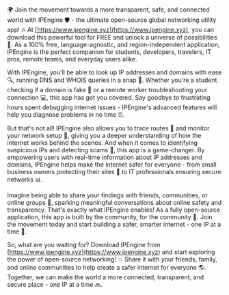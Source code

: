🌍 Join the movement towards a more transparent, safe, and connected world with IPEngine 🛡️ - the ultimate open-source global networking utility app! 🔥 At [https://www.ipengine.xyz](https://www.ipengine.xyz), you can download this powerful tool for FREE and unlock a universe of possibilities 🚀. As a 100% free, language-agnostic, and region-independent application, IPEngine is the perfect companion for students, developers, travelers, IT pros, remote teams, and everyday users alike.

With IPEngine, you'll be able to look up IP addresses and domains with ease 🔍, running DNS and WHOIS queries in a snap 📡. Whether you're a student checking if a domain is fake 👀 or a remote worker troubleshooting your connection 💻, this app has got you covered. Say goodbye to frustrating hours spent debugging internet issues - IPEngine's advanced features will help you diagnose problems in no time ⏰.

But that's not all! IPEngine also allows you to trace routes 📍 and monitor your network setup 🔧, giving you a deeper understanding of how the internet works behind the scenes. And when it comes to identifying suspicious IPs and detecting scams 🚨, this app is a game-changer. By empowering users with real-time information about IP addresses and domains, IPEngine helps make the internet safer for everyone - from small business owners protecting their sites 💸 to IT professionals ensuring secure networks 📊.

Imagine being able to share your findings with friends, communities, or online groups 💬, sparking meaningful conversations about online safety and transparency. That's exactly what IPEngine enables! As a fully open-source application, this app is built by the community, for the community 🌈. Join the movement today and start building a safer, smarter internet - one IP at a time 🔑.

So, what are you waiting for? Download IPEngine from [https://www.ipengine.xyz](https://www.ipengine.xyz) and start exploring the power of open-source networking! 💥 Share it with your friends, family, and online communities to help create a safer internet for everyone 🌎. Together, we can make the world a more connected, transparent, and secure place - one IP at a time 🔜.